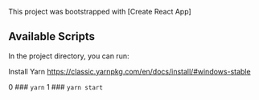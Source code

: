 This project was bootstrapped with [Create React App]




## Available Scripts

In the project directory, you can run:

Install Yarn 
https://classic.yarnpkg.com/en/docs/install/#windows-stable

0 ### `yarn`
1 ### `yarn start`

